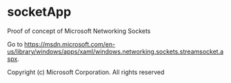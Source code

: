 # socketApp
Proof of concept of Microsoft Networking Sockets

Go to https://msdn.microsoft.com/en-us/library/windows/apps/xaml/windows.networking.sockets.streamsocket.aspx.


Copyright (c) Microsoft Corporation. All rights reserved
